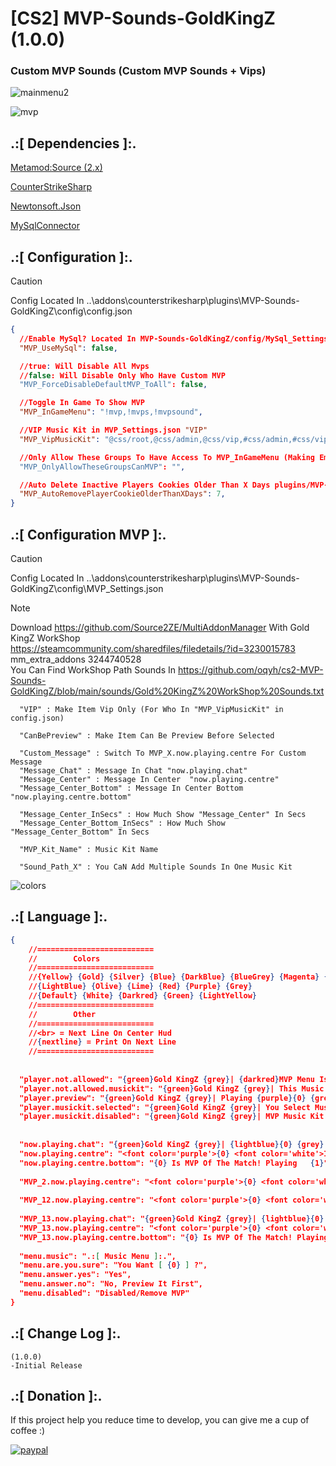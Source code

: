# [CS2] MVP-Sounds-GoldKingZ (1.0.0)

### Custom MVP Sounds (Custom MVP Sounds + Vips)

![mainmenu2](https://github.com/oqyh/cs2-MVP-Sounds-GoldKingZ/assets/48490385/aa764efe-1405-4736-be35-01f66b26d68f)


![mvp](https://github.com/oqyh/cs2-MVP-Sounds-GoldKingZ/assets/48490385/485ad4a0-3d3e-476e-adad-4d825061c579)


## .:[ Dependencies ]:.
[Metamod:Source (2.x)](https://www.sourcemm.net/downloads.php/?branch=master)

[CounterStrikeSharp](https://github.com/roflmuffin/CounterStrikeSharp/releases)

[Newtonsoft.Json](https://www.nuget.org/packages/Newtonsoft.Json)

[MySqlConnector](https://www.nuget.org/packages/MySqlConnector)

## .:[ Configuration ]:.

> [!CAUTION]
> Config Located In ..\addons\counterstrikesharp\plugins\MVP-Sounds-GoldKingZ\config\config.json                                           
>

```json
{
  //Enable MySql? Located In MVP-Sounds-GoldKingZ/config/MySql_Settings.json
  "MVP_UseMySql": false,

  //true: Will Disable All Mvps
  //false: Will Disable Only Who Have Custom MVP
  "MVP_ForceDisableDefaultMVP_ToAll": false,

  //Toggle In Game To Show MVP 
  "MVP_InGameMenu": "!mvp,!mvps,!mvpsound",

  //VIP Music Kit in MVP_Settings.json "VIP"
  "MVP_VipMusicKit": "@css/root,@css/admin,@css/vip,#css/admin,#css/vip",

  //Only Allow These Groups To Have Access To MVP_InGameMenu (Making Empty "" Means Everyone Has Access) [ex of groups: "@css/root,@css/admin,#css/admin"]
  "MVP_OnlyAllowTheseGroupsCanMVP": "",

  //Auto Delete Inactive Players Cookies Older Than X Days plugins/MVP-Sounds-GoldKingZ/Cookies/Kill_Sound_Cookies.json
  "MVP_AutoRemovePlayerCookieOlderThanXDays": 7,
}
```


## .:[ Configuration MVP ]:.

> [!CAUTION]
> Config Located In ..\addons\counterstrikesharp\plugins\MVP-Sounds-GoldKingZ\config\MVP_Settings.json                                          
>

> [!NOTE]
> Download https://github.com/Source2ZE/MultiAddonManager  With Gold KingZ WorkShop                                                                                                                               
> https://steamcommunity.com/sharedfiles/filedetails/?id=3230015783                                                                                                                             
> mm_extra_addons 3244740528                                                                                                                        
> You Can Find WorkShop Path Sounds In  https://github.com/oqyh/cs2-MVP-Sounds-GoldKingZ/blob/main/sounds/Gold%20KingZ%20WorkShop%20Sounds.txt                                                                                                                           
                                                                                                                       
```
  "VIP" : Make Item Vip Only (For Who In "MVP_VipMusicKit" in config.json)

  "CanBePreview" : Make Item Can Be Preview Before Selected
  
  "Custom_Message" : Switch To MVP_X.now.playing.centre For Custom Message
  "Message_Chat" : Message In Chat "now.playing.chat"
  "Message_Center" : Message In Center  "now.playing.centre"
  "Message_Center_Bottom" : Message In Center Bottom "now.playing.centre.bottom"

  "Message_Center_InSecs" : How Much Show "Message_Center" In Secs
  "Message_Center_Bottom_InSecs" : How Much Show "Message_Center_Bottom" In Secs 

  "MVP_Kit_Name" : Music Kit Name
  
  "Sound_Path_X" : You CaN Add Multiple Sounds In One Music Kit
```


![colors](https://github.com/oqyh/cs2-MVP-Sounds-GoldKingZ/assets/48490385/ba02c700-8e0b-4ebe-bc28-103b796c0b2e)



## .:[ Language ]:.
```json
{
    //==========================
    //        Colors
    //==========================
    //{Yellow} {Gold} {Silver} {Blue} {DarkBlue} {BlueGrey} {Magenta} {LightRed}
    //{LightBlue} {Olive} {Lime} {Red} {Purple} {Grey}
    //{Default} {White} {Darkred} {Green} {LightYellow}
    //==========================
    //        Other
    //==========================
    //<br> = Next Line On Center Hud 
    //{nextline} = Print On Next Line
    //==========================
	
	
  "player.not.allowed": "{green}Gold KingZ {grey}| {darkred}MVP Menu Is For {lime}VIPS {darkred}Only",
  "player.not.allowed.musickit": "{green}Gold KingZ {grey}| This Music Kit For {darkred}Vips Only",
  "player.preview": "{green}Gold KingZ {grey}| Playing {purple}{0} {grey}For You Only",
  "player.musickit.selected": "{green}Gold KingZ {grey}| You Select Music Kit {purple}{0}",
  "player.musickit.disabled": "{green}Gold KingZ {grey}| MVP Music Kit Now {darkred}Disabled",
  
  
  "now.playing.chat": "{green}Gold KingZ {grey}| {lightblue}{0} {grey} Is MVP {nextline}{green}Gold KingZ {grey}| Now Playing {purple}{1}",
  "now.playing.centre": "<font color='purple'>{0} <font color='white'>Is MVP Of The Match! <br> <font color='white'>Playing <font color='green'>{1} </font>",
  "now.playing.centre.bottom": "{0} Is MVP Of The Match! Playing   {1}",
  
  "MVP_2.now.playing.centre": "<font color='purple'>{0} <font color='white'>Is MVP Of The Match! <br> <img src='https://raw.githubusercontent.com/oqyh/cs2-MVP-Sounds-GoldKingZ/main/Resources/skull1.gif' class=''> <br> <br> <font color='white'>Playing <font color='green'>{1} </font>",
  
  "MVP_12.now.playing.centre": "<font color='purple'>{0} <font color='white'>Is MVP Of The Match! <br> <img src='https://raw.githubusercontent.com/oqyh/cs2-MVP-Sounds-GoldKingZ/main/Resources/9mm.gif' class=''> <br> <br> <font color='white'>Playing <font color='green'>{1} </font>",
  
  "MVP_13.now.playing.chat": "{green}Gold KingZ {grey}| {lightblue}{0} {grey} Is MVP Of The Match !!!!!!! {nextline}{green}Gold KingZ {grey}| Now Playing {purple}{1}",
  "MVP_13.now.playing.centre": "<font color='purple'>{0} <font color='white'>Is MVP Of The Match! <br> <img src='https://raw.githubusercontent.com/oqyh/cs2-MVP-Sounds-GoldKingZ/main/Resources/skull2.gif' class=''> <br> <br> <font color='white'>Playing <font color='green'>{1} </font>",
  "MVP_13.now.playing.centre.bottom": "{0} Is MVP Of The Match! Playing   {1}",
  
  "menu.music": ".:[ Music Menu ]:.",
  "menu.are.you.sure": "You Want [ {0} ] ?",
  "menu.answer.yes": "Yes",
  "menu.answer.no": "No, Preview It First",
  "menu.disabled": "Disabled/Remove MVP"
}
```


## .:[ Change Log ]:.
```
(1.0.0)
-Initial Release
```

## .:[ Donation ]:.

If this project help you reduce time to develop, you can give me a cup of coffee :)

[![paypal](https://www.paypalobjects.com/en_US/i/btn/btn_donateCC_LG.gif)](https://paypal.me/oQYh)

